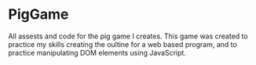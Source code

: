 # PigGame
All assests and code for the pig game I creates. 
This game was created to practice my skills creating the oultine for a web based program, and to practice manipulating DOM elements using JavaScript.
